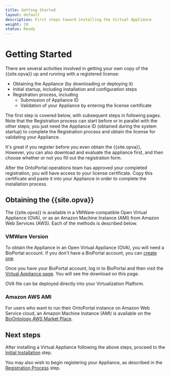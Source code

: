 ```yaml
---
title: Getting Started
layout: default
description: First steps toward installing the Virtual Appliance
weight: 10
status: Ready
---
```


# Getting Started

There are several activities involved in getting your own copy of the 
{{site.opva}} up and running with a registered license:
* Obtaining the Appliance (by downloading or deploying it)
* Initial startup, including installation and configuration steps
* Registration process, including
   * Submission of Appliance ID
   * Validation of your Appliance by entering the license certificate

The first step is covered below, with subsequent steps in following pages.
Note that the Registration process can start before or in parallel with
the other steps; you just need the Appliance ID
(obtained during the system startup) to complete the Registration process
and obtain the license for validating your Appliance.

It's great if you register before you even obtain the {{site.opva}},  
However, you can also download and evaluate the appliance first, 
and then choose whether or not you fill out the registration form.

After the OntoPortal operations team has approved your completed registration,
you will have access to your license certificate. 
Copy this certificate and paste it into your Appliance 
in order to complete the installation process.

## Obtaining the {{site.opva}}

The {{site.opva}} is available in a VMWare-compatible Open Virtual Appliance (OVA),
or as an Amazon Machine Instance (AMI) from Amazon Web Services (AWS).
Each of the methods is described below.

### VMWare Version

To obtain the Appliance in an Open Virtual Appliance (OVA), 
you will need a BioPortal account.
If you don't have a BioPortal account, you can <a href="http://bit.ly/bioportal-account">create one</a>.

Once you have your BioPortal account, log in to BioPortal and then 
visit the [Virtual Appliance page](https://bioportal.bioontology.org/virtual_appliance). 
You will see the download on this page.

OVA file can be deployed directly into your Virtualization Platform.

### Amazon AWS AMI

For users who want to run their OntoPortal instance on Amazon Web Service cloud, 
an Amazon Machine Instance (AMI) is available on the [BioOntology AWS Market Place](https://aws.amazon.com/marketplace/seller-profile/ref=dtl_pcp_sold_by?ie=UTF8&id=76948a46-8f8a-4a68-9a5c-3e3ff6b82d10). 

## Next steps

After installing a Virtual Appliance following the above steps,
proceed to the <a href="../initial_installation">Initial Installation</a> step.

You may also wish to begin registering your Appliance, 
as described in the <a href="../registration">Registration Process</a> step.
